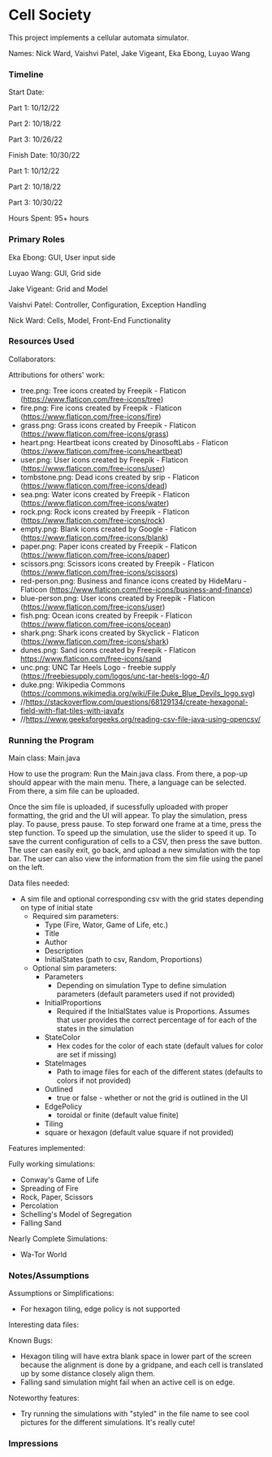 Cell Society
====

This project implements a cellular automata simulator.

Names: Nick Ward, Vaishvi Patel, Jake Vigeant, Eka Ebong, Luyao Wang


### Timeline

Start Date: 

Part 1: 10/12/22

Part 2: 10/18/22

Part 3: 10/26/22

Finish Date: 10/30/22

Part 1: 10/12/22

Part 2: 10/18/22

Part 3: 10/30/22

Hours Spent: 95+ hours

### Primary Roles
Eka Ebong: GUI, User input side 

Luyao Wang: GUI, Grid side

Jake Vigeant: Grid and Model

Vaishvi Patel: Controller, Configuration, Exception Handling

Nick Ward: Cells, Model, Front-End Functionality


### Resources Used

Collaborators:

Attributions for others' work:
- tree.png: Tree icons created by Freepik - Flaticon (https://www.flaticon.com/free-icons/tree)
- fire.png: Fire icons created by Freepik - Flaticon (https://www.flaticon.com/free-icons/fire)
- grass.png: Grass icons created by Freepik - Flaticon (https://www.flaticon.com/free-icons/grass)
- heart.png: Heartbeat icons created by DinosoftLabs - Flaticon (https://www.flaticon.com/free-icons/heartbeat)
- user.png: User icons created by Freepik - Flaticon (https://www.flaticon.com/free-icons/user)
- tombstone.png: Dead icons created by srip - Flaticon (https://www.flaticon.com/free-icons/dead)
- sea.png: Water icons created by Freepik - Flaticon (https://www.flaticon.com/free-icons/water)
- rock.png: Rock icons created by Freepik - Flaticon (https://www.flaticon.com/free-icons/rock)
- empty.png: Blank icons created by Google - Flaticon (https://www.flaticon.com/free-icons/blank)
- paper.png: Paper icons created by Freepik - Flaticon (https://www.flaticon.com/free-icons/paper)
- scissors.png: Scissors icons created by Freepik - Flaticon (https://www.flaticon.com/free-icons/scissors)
- red-person.png: Business and finance icons created by HideMaru - Flaticon (https://www.flaticon.com/free-icons/business-and-finance)
- blue-person.png: User icons created by Freepik - Flaticon (https://www.flaticon.com/free-icons/user)
- fish.png: Ocean icons created by Freepik - Flaticon (https://www.flaticon.com/free-icons/ocean)
- shark.png: Shark icons created by Skyclick - Flaticon (https://www.flaticon.com/free-icons/shark)
- dunes.png: Sand icons created by Freepik - Flaticon https://www.flaticon.com/free-icons/sand
- unc.png: UNC Tar Heels Logo - freebie supply (https://freebiesupply.com/logos/unc-tar-heels-logo-4/)
- duke.png: Wikipedia Commons (https://commons.wikimedia.org/wiki/File:Duke_Blue_Devils_logo.svg)
- //https://stackoverflow.com/questions/68129134/create-hexagonal-field-with-flat-tiles-with-javafx
- //https://www.geeksforgeeks.org/reading-csv-file-java-using-opencsv/


### Running the Program

Main class: Main.java

How to use the program: Run the Main.java class. From there, a pop-up should appear with the main menu. There, a language can be selected. From there, a sim file can be uploaded.

Once the sim file is uploaded, if sucessfully uploaded with proper formatting, the grid and the UI will appear. To play the simulation, press play. To pause, press pause. To step forward one frame at a time, press the step function. To speed up the simulation, use the slider to speed it up. To save the current configuration of cells to a CSV, then press the save button. The user can easily exit, go back, and upload a new simulation with the top bar. The user can also view the information from the sim file using the panel on the left.

Data files needed: 
* A sim file and optional corresponding csv with the grid states depending on type of initial state
  * Required sim parameters:
    * Type (Fire, Wator, Game of Life, etc.)
    * Title
    * Author
    * Description
    * InitialStates (path to csv, Random, Proportions)
  * Optional sim parameters:
    * Parameters
      * Depending on simulation Type to define simulation parameters (default parameters used if not provided)
    * InitialProportions 
      * Required if the InitialStates value is Proportions. Assumes that user provides the correct percentage of for each of the states in the simulation
    * StateColor
      * Hex codes for the color of each state (default values for color are set if missing)
    * StateImages
      * Path to image files for each of the different states (defaults to colors if not provided)
    * Outlined
      * true or false - whether or not the grid is outlined in the UI
    * EdgePolicy
      * toroidal or finite (default value finite)
    * Tiling
     * square or hexagon (default value square if not provided)

Features implemented:

Fully working simulations:
 * Conway's Game of Life
 * Spreading of Fire
 * Rock, Paper, Scissors
 * Percolation
 * Schelling's Model of Segregation
 * Falling Sand

Nearly Complete Simulations:
 * Wa-Tor World

### Notes/Assumptions

Assumptions or Simplifications:
* For hexagon tiling, edge policy is not supported

Interesting data files:

Known Bugs:
* Hexagon tiling will have extra blank space in lower part of the screen because the alignment is done by a gridpane, and
each cell is translated up by some distance closely align them.
* Falling sand simulation might fail when an active cell is on edge.

Noteworthy features:
* Try running the simulations with "styled" in the file name to see cool pictures for the different simulations. It's really cute! 

### Impressions

